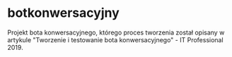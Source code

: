 # botkonwersacyjny
Projekt bota konwersacyjnego, którego proces tworzenia został opisany w artykule "Tworzenie i testowanie bota konwersacyjnego" - IT Professional 2019.
